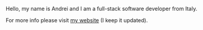 
Hello, my name is Andrei and I am a full-stack software developer from Italy. 

For more info please visit [my website](https://andre-i.eu) (I keep it updated).
